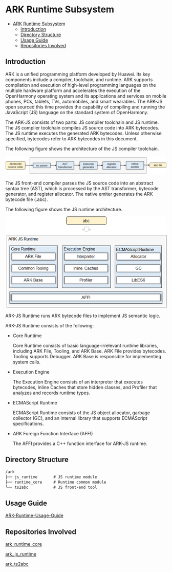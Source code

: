 # ARK Runtime Subsystem<a name="EN-US_TOPIC_0000001138852894"></a>

- [ARK Runtime Subsystem<a name="EN-US_TOPIC_0000001138852894"></a>](#ark-runtime-subsystem)
  - [Introduction<a name="section11660541593"></a>](#introduction)
  - [Directory Structure<a name="section161941989596"></a>](#directory-structure)
  - [Usage Guide<a name="section18393638195820"></a>](#usage-guide)
  - [Repositories Involved<a name="section1371113476307"></a>](#repositories-involved)

## Introduction<a name="section11660541593"></a>

ARK is a unified programming platform developed by Huawei. Its key components include a compiler, toolchain, and runtime. ARK supports compilation and execution of high-level programming languages on the multiple hardware platform and accelerates the execution of the OpenHarmony operating system and its applications and services on mobile phones, PCs, tablets, TVs, automobiles, and smart wearables. The ARK-JS open sourced this time provides the capability of compiling and running the JavaScript \(JS\) language on the standard system of OpenHarmony.

The ARK-JS consists of two parts: JS compiler toolchain and JS runtime. The JS compiler toolchain compiles JS source code into ARK bytecodes. The JS runtime executes the generated ARK bytecodes. Unless otherwise specified, bytecodes refer to ARK bytecodes in this document.

The following figure shows the architecture of the JS compiler toolchain.

![](figures/en-us_image_ark_frontend.png)

The JS front-end compiler parses the JS source code into an abstract syntax tree \(AST\), which is processed by the AST transformer, bytecode generator, and register allocator. The native emiter generates the ARK bytecode file \(.abc\).

The following figure shows the JS runtime architecture.

![](figures/en-us_image_ark_runtime.png)

ARK-JS Runtime runs ARK bytecode files to implement JS semantic logic.

ARK-JS Runtime consists of the following:

-   Core Runtime

    Core Runtime consists of basic language-irrelevant runtime libraries, including ARK File, Tooling, and ARK Base. ARK File provides bytecodes. Tooling supports Debugger. ARK Base is responsible for implementing system calls.

-   Execution Engine

    The Execution Engine consists of an interpreter that executes bytecodes, Inline Caches that store hidden classes, and Profiler that analyzes and records runtime types.

-   ECMAScript Runtime

    ECMAScript Runtime consists of the JS object allocator, garbage collector \(GC\), and an internal library that supports ECMAScript specifications.

-   ARK Foreign Function Interface \(AFFI\)

    The AFFI provides a C++ function interface for ARK-JS runtime.


## Directory Structure<a name="section161941989596"></a>

```
/ark
├── js_runtime       # JS runtime module
├── runtime_core     # Runtime common module
└── ts2abc           # JS front-end tool
```

## Usage Guide<a name="section18393638195820"></a>

[ARK-Runtime-Usage-Guide](https://gitee.com/openharmony/ark_js_runtime/blob/master/docs/ARK-Runtime-Usage-Guide.md)

## Repositories Involved<a name="section1371113476307"></a>

[ark\_runtime\_core](https://gitee.com/openharmony/ark_runtime_core)

[ark\_js\_runtime](https://gitee.com/openharmony/ark_js_runtime)

[ark\_ts2abc](https://gitee.com/openharmony/ark_ts2abc)
